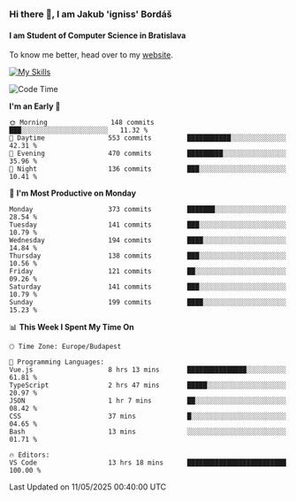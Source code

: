### Hi there 👋, I am Jakub 'igniss' Bordáš

#### I am Student of Computer Science in Bratislava
To know me better, head over to my [website](https://bordas.sk).

[![My Skills](https://skillicons.dev/icons?i=js,typescript,html,css,figma,svelte,vue,next,postgresql,nest,express,nodejs)](https://bordas.sk)


<!--START_SECTION:waka-->
![Code Time](http://img.shields.io/badge/Code%20Time-1%2C885%20hrs%2027%20mins-blue)

**I'm an Early 🐤** 

```text
🌞 Morning                148 commits         ███░░░░░░░░░░░░░░░░░░░░░░   11.32 % 
🌆 Daytime                553 commits         ███████████░░░░░░░░░░░░░░   42.31 % 
🌃 Evening                470 commits         █████████░░░░░░░░░░░░░░░░   35.96 % 
🌙 Night                  136 commits         ███░░░░░░░░░░░░░░░░░░░░░░   10.41 % 
```
📅 **I'm Most Productive on Monday** 

```text
Monday                   373 commits         ███████░░░░░░░░░░░░░░░░░░   28.54 % 
Tuesday                  141 commits         ███░░░░░░░░░░░░░░░░░░░░░░   10.79 % 
Wednesday                194 commits         ████░░░░░░░░░░░░░░░░░░░░░   14.84 % 
Thursday                 138 commits         ███░░░░░░░░░░░░░░░░░░░░░░   10.56 % 
Friday                   121 commits         ██░░░░░░░░░░░░░░░░░░░░░░░   09.26 % 
Saturday                 141 commits         ███░░░░░░░░░░░░░░░░░░░░░░   10.79 % 
Sunday                   199 commits         ████░░░░░░░░░░░░░░░░░░░░░   15.23 % 
```


📊 **This Week I Spent My Time On** 

```text
🕑︎ Time Zone: Europe/Budapest

💬 Programming Languages: 
Vue.js                   8 hrs 13 mins       ███████████████░░░░░░░░░░   61.81 % 
TypeScript               2 hrs 47 mins       █████░░░░░░░░░░░░░░░░░░░░   20.97 % 
JSON                     1 hr 7 mins         ██░░░░░░░░░░░░░░░░░░░░░░░   08.42 % 
CSS                      37 mins             █░░░░░░░░░░░░░░░░░░░░░░░░   04.65 % 
Bash                     13 mins             ░░░░░░░░░░░░░░░░░░░░░░░░░   01.71 % 

🔥 Editors: 
VS Code                  13 hrs 18 mins      █████████████████████████   100.00 % 
```


 Last Updated on 11/05/2025 00:40:00 UTC
<!--END_SECTION:waka-->
